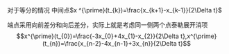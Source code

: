 对于等分的情况
中间点$x ^{\prime}(t_{k})=\frac{x_{k+1}-x_{k-1}}{2\Delta t}$

端点采用向前差分和向后差分，实际上就是考虑同一侧两个点泰勒展开消项
$$x^{\prime}(t_{0})=\frac{-3x_{0}+4x_{1}-x_{2}}{2\Delta t},x^{\prime}(t_{n})=\frac{x_{n-2}-4x_{n-1}+3x_{n}}{2\Delta t}$$


